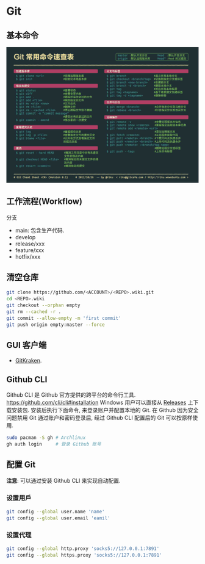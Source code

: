 # Git

## 基本命令

![](assets/git_commands.jpg)

## 工作流程(Workflow)
分支
- main: 包含生产代码.
- develop
- release/xxx
- feature/xxx
- hotfix/xxx

## 清空仓库
```bash
git clone https://github.com/<ACCOUNT>/<REPO>.wiki.git
cd <REPO>.wiki
git checkout --orphan empty
git rm --cached -r .
git commit --allow-empty -m 'first commit'
git push origin empty:master --force
```

## GUI 客户端
- [GitKraken](https://www.gitkraken.com/).

## Github CLI
Github CLI 是 Github 官方提供的跨平台的命令行工具.
https://github.com/cli/cli#installation
Windows 用户可以直接从 [Releases](https://github.com/cli/cli/releases) 上下载安装包.
安装后执行下面命令, 来登录账户并配置本地的 Git.
在 Github 因为安全问题禁用 Git 通过账户和密码登录后, 经过 Github CLI 配置后的 Git 可以按原样使用.
```bash
sudo pacman -S gh # Archlinux
gh auth login     # 登录 Github 账号
```

## 配置 Git
**注意**: 可以通过安装 Github CLI 来实现自动配置.

### 设置用戶
```bash
git config --global user.name 'name'
git config --global user.email 'eamil'
```

### 设置代理
```bash
git config --global http.proxy 'socks5://127.0.0.1:7891'
git config --global https.proxy 'socks5://127.0.0.1:7891'
```